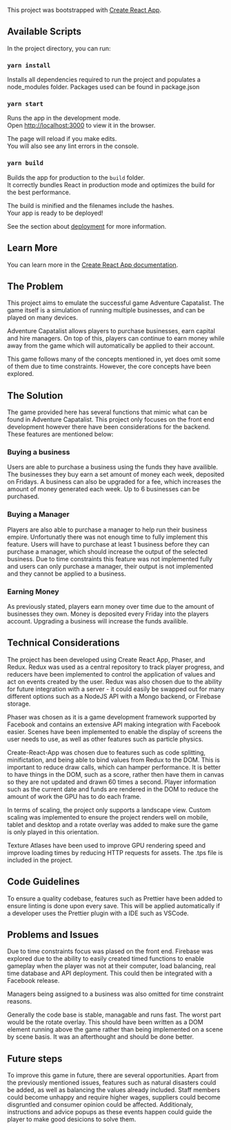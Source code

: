 This project was bootstrapped with [Create React App](https://github.com/facebook/create-react-app).

## Available Scripts

In the project directory, you can run:

### `yarn install`

Installs all dependencies required to run the project and populates a node_modules folder. Packages used can be found in package.json

### `yarn start`

Runs the app in the development mode.<br />
Open [http://localhost:3000](http://localhost:3000) to view it in the browser.

The page will reload if you make edits.<br />
You will also see any lint errors in the console.

### `yarn build`

Builds the app for production to the `build` folder.<br />
It correctly bundles React in production mode and optimizes the build for the best performance.

The build is minified and the filenames include the hashes.<br />
Your app is ready to be deployed!

See the section about [deployment](https://facebook.github.io/create-react-app/docs/deployment) for more information.

## Learn More

You can learn more in the [Create React App documentation](https://facebook.github.io/create-react-app/docs/getting-started).

## The Problem

This project aims to emulate the successful game Adventure Capatalist. The game itself is a simulation of running multiple businesses, and can be played on many devices.

Adventure Capatalist allows players to purchase businesses, earn capital and hire managers. On top of this, players can continue to earn money while away from the game which will automatically be applied to their account.

This game follows many of the concepts mentioned in, yet does omit some of them due to time constraints. However, the core concepts have been explored.

## The Solution

The game provided here has several functions that mimic what can be found in Adventure Capatalist. This project only focuses on the front end development however there have been considerations for the backend. These features are mentioned below:

### Buying a business

Users are able to purchase a business using the funds they have availible. The businesses they buy earn a set amount of money each week, deposited on Fridays. A business can also be upgraded for a fee, which increases the amount of money generated each week. Up to 6 businesses can be purchased.

### Buying a Manager

Players are also able to purchase a manager to help run their business empire. Unfortunatly there was not enough time to fully implement this feature. Users will have to purchase at least 1 business before they can purchase a manager, which should increase the output of the selected business. Due to time constraints this feature was not implemented fully and users can only purchase a manager, their output is not implemented and they cannot be applied to a business.

### Earning Money

As previously stated, players earn money over time due to the amount of businesses they own. Money is deposited every Friday into the players account. Upgrading a business will increase the funds availible.

## Technical Considerations

The project has been developed using Create React App, Phaser, and Redux. Redux was used as a central repository to track player progress, and reducers have been implemented to control the application of values and act on events created by the user. Redux was also chosen due to the ability for future integration with a server - it could easily be swapped out for many different options such as a NodeJS API with a Mongo backend, or Firebase storage.

Phaser was chosen as it is a game development framework supported by Facebook and contains an extensive API making integration with Facebook easier. Scenes have been implemented to enable the display of screens the user needs to use, as well as other features such as particle physics.

Create-React-App was chosen due to features such as code splitting, minifictation, and being able to bind values from Redux to the DOM. This is important to reduce draw calls, which can hamper performance. It is better to have things in the DOM, such as a score, rather then have them in canvas so they are not updated and drawn 60 times a second. Player information such as the current date and funds are rendered in the DOM to reduce the amount of work the GPU has to do each frame.

In terms of scaling, the project only supports a landscape view. Custom scaling was implemented to ensure the project renders well on mobile, tablet and desktop and a rotate overlay was added to make sure the game is only played in this orientation.

Texture Atlases have been used to improve GPU rendering speed and improve loading times by reducing HTTP requests for assets. The .tps file is included in the project.

## Code Guidelines

To ensure a quality codebase, features such as Prettier have been added to ensure linting is done upon every save. This will be applied automatically if a developer uses the Prettier plugin with a IDE such as VSCode.

## Problems and Issues

Due to time constraints focus was plased on the front end. Firebase was explored due to the ability to easily created timed functions to enable gameplay when the player was not at their computer, load balancing, real time database and API deployment. This could then be integrated with a Facebook release.

Managers being assigned to a business was also omitted for time constraint reasons.

Generally the code base is stable, managable and runs fast. The worst part would be the rotate overlay. This should have been written as a DOM element running above the game rather than being implemented on a scene by scene basis. It was an afterthought and should be done better.

## Future steps

To improve this game in future, there are several opportunities. Apart from the previously mentioned issues, features such as natural disasters could be added, as well as balancing the values already included. Staff members could become unhappy and require higher wages, suppliers could become disgruntled and consumer opinion could be affected. Additionaly, instructions and advice popups as these events happen could guide the player to make good desicions to solve them.
